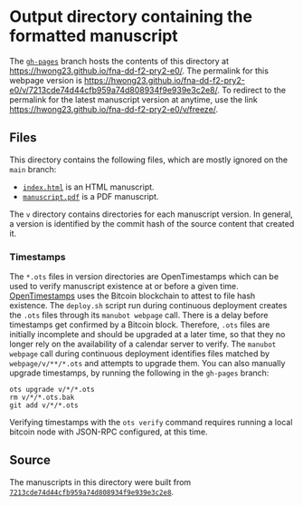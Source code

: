 # Output directory containing the formatted manuscript

The [`gh-pages`](https://github.com/hwong23/fna-dd-f2-pry2-e0/tree/gh-pages) branch hosts the contents of this directory at <https://hwong23.github.io/fna-dd-f2-pry2-e0/>.
The permalink for this webpage version is <https://hwong23.github.io/fna-dd-f2-pry2-e0/v/7213cde74d44cfb959a74d808934f9e939e3c2e8/>.
To redirect to the permalink for the latest manuscript version at anytime, use the link <https://hwong23.github.io/fna-dd-f2-pry2-e0/v/freeze/>.

## Files

This directory contains the following files, which are mostly ignored on the `main` branch:

+ [`index.html`](index.html) is an HTML manuscript.
+ [`manuscript.pdf`](manuscript.pdf) is a PDF manuscript.

The `v` directory contains directories for each manuscript version.
In general, a version is identified by the commit hash of the source content that created it.

### Timestamps

The `*.ots` files in version directories are OpenTimestamps which can be used to verify manuscript existence at or before a given time.
[OpenTimestamps](https://opentimestamps.org/) uses the Bitcoin blockchain to attest to file hash existence.
The `deploy.sh` script run during continuous deployment creates the `.ots` files through its `manubot webpage` call.
There is a delay before timestamps get confirmed by a Bitcoin block.
Therefore, `.ots` files are initially incomplete and should be upgraded at a later time, so that they no longer rely on the availability of a calendar server to verify.
The `manubot webpage` call during continuous deployment identifies files matched by `webpage/v/**/*.ots` and attempts to upgrade them.
You can also manually upgrade timestamps, by running the following in the `gh-pages` branch:

```shell
ots upgrade v/*/*.ots
rm v/*/*.ots.bak
git add v/*/*.ots
```

Verifying timestamps with the `ots verify` command requires running a local bitcoin node with JSON-RPC configured, at this time.

## Source

The manuscripts in this directory were built from
[`7213cde74d44cfb959a74d808934f9e939e3c2e8`](https://github.com/hwong23/fna-dd-f2-pry2-e0/commit/7213cde74d44cfb959a74d808934f9e939e3c2e8).
